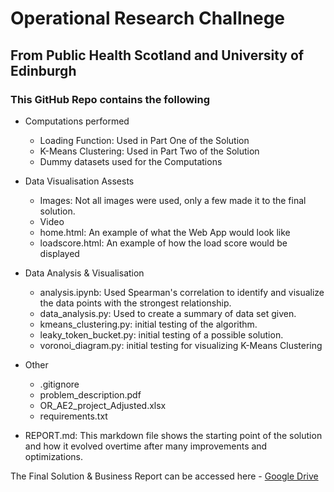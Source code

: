 # Operational Research Challnege
## From Public Health Scotland and University of Edinburgh

### This GitHub Repo contains the following

 - Computations performed
    - Loading Function: Used in Part One of the Solution
    - K-Means Clustering: Used in Part Two of the Solution
    - Dummy datasets used for the Computations

 - Data Visualisation Assests
    - Images: Not all images were used, only a few made it to the final solution.
    - Video
    - home.html: An example of what the Web App would look like
    - loadscore.html: An example of how the load score would be displayed

 - Data Analysis & Visualisation
    - analysis.ipynb: Used Spearman's correlation to identify and visualize the data points with the strongest relationship. 
    - data_analysis.py: Used to create a summary of data set given.
    - kmeans_clustering.py: initial testing of the algorithm.
    - leaky_token_bucket.py: initial testing of a possible solution.
    - voronoi_diagram.py: initial testing for visualizing K-Means Clustering

 - Other
    - .gitignore
    - problem_description.pdf
    - OR_AE2_project_Adjusted.xlsx
    - requirements.txt

 - REPORT.md: 
 This markdown file shows the starting point of the solution and how it evolved overtime after many improvements and optimizations.

 The Final Solution & Business Report can be accessed here - [Google Drive](https://drive.google.com/drive/folders/1U0JCtNGPOIYZ_wSNDNThLanDSq2r4YAu?usp=sharing)

